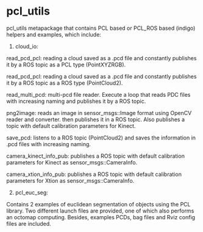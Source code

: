# pcl_utils 
pcl_utils metapackage that contains PCL based or PCL\_ROS based (indigo) helpers and examples, which include:

1. cloud\_io:

read\_pcd\_pcl: reading a cloud saved as a .pcd file and constantly publishes it by a ROS topic as a PCL type (PointXYZRGB).


read\_pcd\_pcl: reading a cloud saved as a .pcd file and constantly publishes it by a ROS topic as a ROS type (PointCloud2).


read\_multi\_pcd\: multi-pcd file reader. Execute a loop that reads PDC files with increasing naming and publishes it by a ROS topic.


png2image: reads an image in sensor_msgs::Image format using OpenCV reader and converter. then publishes it in a ROS topic. Also publishes a topic with default calibration parameters for Kinect. 


save\_pcd: listens to a ROS topic (PointCloud2) and saves the information in .pcd files with increasing naming.


camera\_kinect\_info\_pub: publishes a ROS topic with default calibration parameters for Kinect as sensor_msgs::CameraInfo. 


camera\_xtion\_info\_pub: publishes a ROS topic with default calibration parameters for Xtion as sensor_msgs::CameraInfo. 


2. pcl\_euc\_seg:

Contains 2 examples of euclidean segmentation of objects using the PCL library. Two different launch files are provided, one of which also performs an octomap computing. Besides, examples PCDs, bag files and Rviz config files are included.


